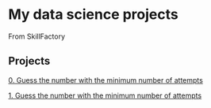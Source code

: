 # My data science projects

From SkillFactory

## Projects

[0. Guess the number with the minimum number of attempts](https://github.com/nikbeznosikov/sf_data_science/tree/main/project_0)

[1. Guess the number with the minimum number of attempts](https://github.com/nikbeznosikov/sf_data_science/tree/main/project_1)
